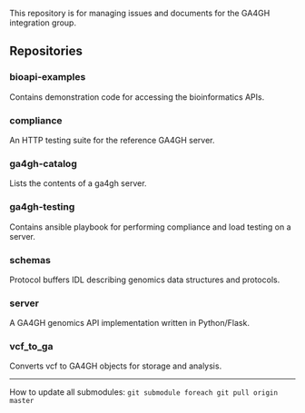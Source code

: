 This repository is for managing issues and documents for the GA4GH integration group.

## Repositories

### bioapi-examples

Contains demonstration code for accessing the bioinformatics APIs.

### compliance

An HTTP testing suite for the reference GA4GH server.

### ga4gh-catalog

Lists the contents of a ga4gh server.

### ga4gh-testing

Contains ansible playbook for performing compliance and load testing on a server.

### schemas

Protocol buffers IDL describing genomics data structures and protocols.

### server

A GA4GH genomics API implementation written in Python/Flask.

### vcf_to_ga

Converts vcf to GA4GH objects for storage and analysis.


_______

How to update all submodules: `git submodule foreach git pull origin master`